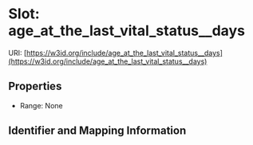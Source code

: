 # Slot: age_at_the_last_vital_status__days

URI: [https://w3id.org/include/age_at_the_last_vital_status__days](https://w3id.org/include/age_at_the_last_vital_status__days)



<!-- no inheritance hierarchy -->


## Properties

 * Range: None



## Identifier and Mapping Information





